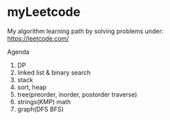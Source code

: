 # myLeetcode

My algorithm learning path by solving problems under: https://leetcode.com/

Agenda
1. DP
2. linked list & binary search 
3. stack
4. sort, heap
5. tree(preorder, inorder, postorder traverse)
6. strings(KMP) math
7. graph(DFS BFS)
